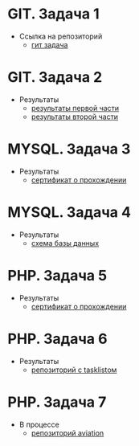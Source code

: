 # GIT. Задача 1
* Ссылка на репозиторий
    * [гит задача](https://github.com/AntonMarkin/hello)
# GIT. Задача 2
* Результаты
    * [результаты первой части](https://github.com/AntonMarkin/q-digital_internship/blob/main/task2/part1.jpg)
    * [результаты второй части](https://github.com/AntonMarkin/q-digital_internship/blob/main/task2/part2.jpg)
# MYSQL. Задача 3
* Результаты
    * [сертификат о прохождении](https://www.sololearn.com/certificates/CC-EQIT9Q87)
# MYSQL. Задача 4
* Результаты
    * [схема базы данных](https://github.com/AntonMarkin/q-digital_internship/blob/main/task4/db_scheme.jpg)
# PHP. Задача 5
* Результаты
    * [сертификат о прохождении](https://www.sololearn.com/certificates/CT-BCHZPM4K)
# PHP. Задача 6
* Результаты
    * [репозиторий с tasklistом](https://github.com/AntonMarkin/task-6)
# PHP. Задача 7
* В процессе 
    * [репозиторий aviation](https://github.com/AntonMarkin/aviation)